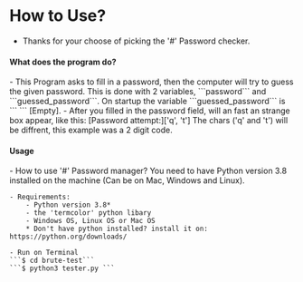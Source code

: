 # How to Use?

- Thanks for your choose of picking the '#' Password checker.

<h4>What does the program do?</h4>
    - This Program asks to fill in a password, then the computer will try to guess the given password. This is done with 2 variables, ```password``` and ```guessed_password```. On startup the variable ```guessed_password``` is ``` ```  [Empty]. 
        - After you filled in the password field, will an fast an strange box appear, like this:
    [Password attempt:]['q', 't'] 
        The chars ('q' and 't') will be diffrent, this example was a 2 digit code.

<h4>Usage</h4>
    - How to use '#' Password manager? You need to have Python version 3.8 installed on the machine (Can be on Mac, Windows and Linux).

    - Requirements:
        - Python version 3.8*
        - the 'termcolor' python libary
        - Windows OS, Linux OS or Mac OS
        * Don't have python installed? install it on: https://python.org/downloads/ 

    - Run on Terminal
    ```$ cd brute-test```
    ```$ python3 tester.py ```
